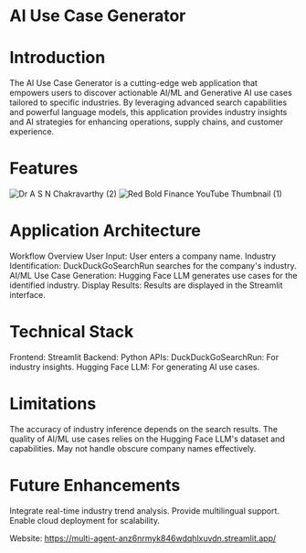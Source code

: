 # AI Use Case Generator 
# Introduction
The AI Use Case Generator is a cutting-edge web application that empowers users to discover actionable AI/ML and Generative AI use cases tailored to specific industries. By leveraging advanced search capabilities and powerful language models, this application provides industry insights and AI strategies for enhancing operations, supply chains, and customer experience.

# Features
![Dr A S N Chakravarthy (2)](https://github.com/user-attachments/assets/e5ab7aec-a2a4-4a78-b2c9-146c9565e3d0)
![Red Bold Finance YouTube Thumbnail (1)](https://github.com/user-attachments/assets/3ee9ea50-1a35-428c-bfdc-e28d0c8b7cee)

# Application Architecture
Workflow Overview
User Input: User enters a company name.
Industry Identification: DuckDuckGoSearchRun searches for the company's industry.
AI/ML Use Case Generation: Hugging Face LLM generates use cases for the identified industry.
Display Results: Results are displayed in the Streamlit interface.

# Technical Stack
Frontend: Streamlit
Backend: Python
APIs:
DuckDuckGoSearchRun: For industry insights.
Hugging Face LLM: For generating AI use cases.

# Limitations
The accuracy of industry inference depends on the search results.
The quality of AI/ML use cases relies on the Hugging Face LLM's dataset and capabilities.
May not handle obscure company names effectively.

# Future Enhancements
Integrate real-time industry trend analysis.
Provide multilingual support.
Enable cloud deployment for scalability.

Website: https://multi-agent-anz6nrmyk846wdqhlxuvdn.streamlit.app/

